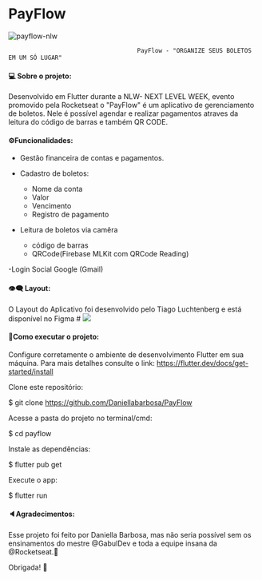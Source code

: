 #                                                     PayFlow
![payflow-nlw](https://user-images.githubusercontent.com/74657202/126416225-c822f57e-c40c-4dac-a41b-81f2d0e6294d.png)


                                        PayFlow - "ORGANIZE SEUS BOLETOS EM UM SÓ LUGAR" 
<h4>💻 Sobre o projeto:</h4>

Desenvolvido em Flutter durante a NLW- NEXT LEVEL WEEK, evento promovido pela Rocketseat o "PayFlow" é um aplicativo de gerenciamento de boletos. Nele é possível agendar e realizar pagamentos atraves da leitura do código de barras e também QR CODE.

<h4>⚙️Funcionalidades: </h4>

- Gestão financeira de contas e pagamentos.

- Cadastro de boletos:
   - Nome da conta
   - Valor
   - Vencimento
   - Registro de pagamento
 
 - Leitura de boletos via camêra
    - código de barras
    - QRCode(Firebase MLKit com QRCode Reading)
    
-Login Social Google (Gmail)



<h4>👁️‍🗨️ Layout:</h4>
O Layout do Aplicativo foi desenvolvido pelo Tiago Luchtenberg e está disponível no Figma 
 #
 <img src="https://img.shields.io/badge/Acessar%20Layout-Figma-yellow"/>


<h4>🎲Como executar o projeto:</h4>

Configure corretamente o ambiente de desenvolvimento Flutter em sua máquina. Para mais detalhes consulte o link:
https://flutter.dev/docs/get-started/install

Clone este repositório:

$ git clone https://github.com/Daniellabarbosa/PayFlow 

Acesse a pasta do projeto no terminal/cmd:

$ cd payflow

Instale as dependências: 

$ flutter pub get

Execute o app:

$ flutter run


<h4> 🔈Agradecimentos:</h4>

Esse projeto foi feito por Daniella Barbosa, mas não seria possível sem os ensinamentos do mestre @GabulDev e toda a equipe insana da @Rocketseat.🚀 

Obrigada! 🤍
